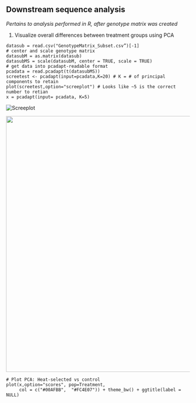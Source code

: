 ## Downstream sequence analysis
*Pertains to analysis performed in R, after genotype matrix was created*

1. Visualize overall differences between treatment groups using PCA 

```
datasub = read.csv("GenotypeMatrix_Subset.csv”)[-1]
# center and scale genotype matrix
datasubM = as.matrix(datasub)
datasubMS = scale(datasubM, center = TRUE, scale = TRUE)
# get data into pcadapt-readable format
pcadata = read.pcadapt(t(datasubMS)) 
screetest <- pcadapt(input=pcadata,K=20) # K = # of principal components to retain
plot(screetest,option="screeplot") # Looks like ~5 is the correct number to retian
x = pcadapt(input= pcadata, K=5)
```

![Screeplot](https://github.com/lcouper/MosquitoThermalSelection/assets/10873177/ec6cc449-75e7-40a5-8d54-63c513fef785)


<p align="center">
  <img width="700"
    src="https://github.com/lcouper/MosquitoThermalSelection/tree/main/Sequence_Analysis/DownstreamAnalysis)/images/Screeplot.jpg">
  </p>   
  


```
# Plot PCA: Heat-selected vs control 
plot(x,option="scores", pop=Treatment, 
     col = c("#00AFBB",  "#FC4E07")) + theme_bw() + ggtitle(label = NULL)
```
